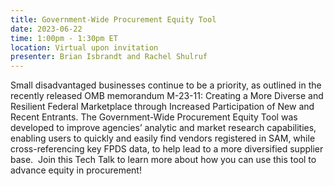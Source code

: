 ```yaml
---
title: Government-Wide Procurement Equity Tool
date: 2023-06-22
time: 1:00pm - 1:30pm ET
location: Virtual upon invitation
presenter: Brian Isbrandt and Rachel Shulruf
---
```

Small disadvantaged businesses continue to be a priority, as outlined in the recently released OMB memorandum M-23-11: Creating a More Diverse and Resilient Federal Marketplace through Increased Participation of New and Recent Entrants. The Government-Wide Procurement Equity Tool was developed to improve agencies’ analytic and market research capabilities, enabling users to quickly and easily find vendors registered in SAM, while cross-referencing key FPDS data, to help lead to a more diversified supplier base.  Join this Tech Talk to learn more about how you can use this tool to advance equity in procurement!
